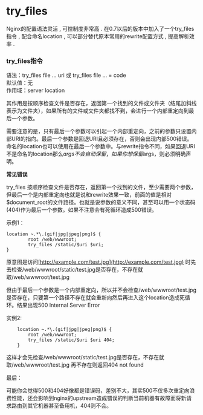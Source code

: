 # try\_files

Nginx的配置语法灵活 , 可控制度非常高 . 在0.7以后的版本中加入了一个try\_files指令 , 配合命名location , 可以部分替代原本常用的rewrite配置方式 , 提高解析效率 .

### try\_files指令

语法：try\_files file ... uri 或 try\_files file ... = code  
默认值：无  
作用域：server location

其作用是按顺序检查文件是否存在，返回第一个找到的文件或文件夹（结尾加斜线表示为文件夹），如果所有的文件或文件夹都找不到，会进行一个内部重定向到最后一个参数。

需要注意的是，只有最后一个参数可以引起一个内部重定向，之前的参数只设置内部URI的指向。最后一个参数是回退URI且必须存在，否则会出现内部500错误。命名的location也可以使用在最后一个参数中。与rewrite指令不同，如果回退URI不是命名的location那么$args不会自动保留，如果你想保留$args，则必须明确声明。

**常见错误**

try\_files 按顺序检查文件是否存在，返回第一个找到的文件，至少需要两个参数，但最后一个是内部重定向也就是说和rewrite效果一致，前面的值是相对$document\_root的文件路径。也就是说参数的意义不同，甚至可以用一个状态码 \(404\)作为最后一个参数。如果不注意会有死循环造成500错误。

示例1：

```
location ~.*\.(gif|jpg|jpeg|png)$ {
        root /web/wwwroot;
        try_files /static/$uri $uri;
}
```

原意图是访问[http://example.com/test.jpg](http://example.com/test.jpg) 时先去检查/web/wwwroot/static/test.jpg是否存在，不存在就取/web/wwwroot/test.jpg

但由于最后一个参数是一个内部重定向，所以并不会检查/web/wwwroot/test.jpg是否存在，只要第一个路径不存在就会重新向然后再进入这个location造成死循环。结果出现500 Internal Server Error

实例2:

```
    location ~.*\.(gif|jpg|jpeg|png)$ {
        root /web/wwwroot;
        try_files /static/$uri $uri 404;
    }
```

这样才会先检查/web/wwwroot/static/test.jpg是否存在，不存在就取/web/wwwroot/test.jpg 再不存在则返回404 not found

最后：

可能你会觉得500和404好像都是错误码，差别不大，其实500不仅多次重定向浪费性能，还会影响到nginx的upstream造成错误的判断当前机器有故障而将新请求路由到其它机器甚至备用机，404则不会。

